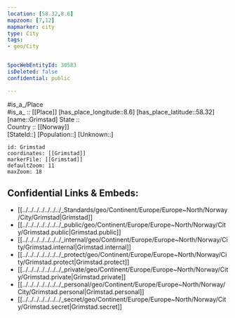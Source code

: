 ```yaml
---
location: [58.32,8.6] 
mapzoom: [7,12] 
mapmarker: city 
type: City
tags:
- geo/City


SpocWebEntityId: 30583
isDeleted: false
confidential: public

---
```

#is_a_/Place  
#is_a_ :: [[Place]] 
[has_place_longitude::8.6] 
[has_place_latitude::58.32] 
[name::Grimstad] 
State ::  
Country :: [[Norway]]  
[StateId::] 
[Population::] 
[Unknown::] 


```leaflet
id: Grimstad
coordinates: [[Grimstad]] 
markerFile: [[Grimstad]] 
defaultZoom: 11 
maxZoom: 18
```


## Confidential Links & Embeds: 
- [[../../../../../../../_Standards/geo/Continent/Europe/Europe~North/Norway/City/Grimstad|Grimstad]] 
- [[../../../../../../../_public/geo/Continent/Europe/Europe~North/Norway/City/Grimstad.public|Grimstad.public]] 
- [[../../../../../../../_internal/geo/Continent/Europe/Europe~North/Norway/City/Grimstad.internal|Grimstad.internal]] 
- [[../../../../../../../_protect/geo/Continent/Europe/Europe~North/Norway/City/Grimstad.protect|Grimstad.protect]] 
- [[../../../../../../../_private/geo/Continent/Europe/Europe~North/Norway/City/Grimstad.private|Grimstad.private]] 
- [[../../../../../../../_personal/geo/Continent/Europe/Europe~North/Norway/City/Grimstad.personal|Grimstad.personal]] 
- [[../../../../../../../_secret/geo/Continent/Europe/Europe~North/Norway/City/Grimstad.secret|Grimstad.secret]] 
